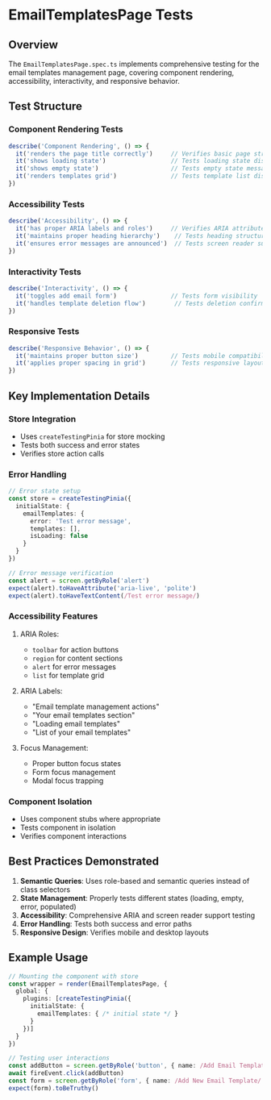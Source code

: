 # EmailTemplatesPage Tests

## Overview
The `EmailTemplatesPage.spec.ts` implements comprehensive testing for the email templates management page, covering component rendering, accessibility, interactivity, and responsive behavior.

## Test Structure

### Component Rendering Tests
```typescript
describe('Component Rendering', () => {
  it('renders the page title correctly')     // Verifies basic page structure
  it('shows loading state')                  // Tests loading state display
  it('shows empty state')                    // Tests empty state messaging
  it('renders templates grid')               // Tests template list display
})
```

### Accessibility Tests
```typescript
describe('Accessibility', () => {
  it('has proper ARIA labels and roles')     // Verifies ARIA attributes
  it('maintains proper heading hierarchy')    // Tests heading structure
  it('ensures error messages are announced')  // Tests screen reader support
})
```

### Interactivity Tests
```typescript
describe('Interactivity', () => {
  it('toggles add email form')               // Tests form visibility
  it('handles template deletion flow')        // Tests deletion confirmation
})
```

### Responsive Tests
```typescript
describe('Responsive Behavior', () => {
  it('maintains proper button size')         // Tests mobile compatibility
  it('applies proper spacing in grid')       // Tests responsive layout
})
```

## Key Implementation Details

### Store Integration
- Uses `createTestingPinia` for store mocking
- Tests both success and error states
- Verifies store action calls

### Error Handling
```typescript
// Error state setup
const store = createTestingPinia({
  initialState: {
    emailTemplates: { 
      error: 'Test error message',
      templates: [],
      isLoading: false
    }
  }
})

// Error message verification
const alert = screen.getByRole('alert')
expect(alert).toHaveAttribute('aria-live', 'polite')
expect(alert).toHaveTextContent(/Test error message/)
```

### Accessibility Features
1. ARIA Roles:
   - `toolbar` for action buttons
   - `region` for content sections
   - `alert` for error messages
   - `list` for template grid

2. ARIA Labels:
   - "Email template management actions"
   - "Your email templates section"
   - "Loading email templates"
   - "List of your email templates"

3. Focus Management:
   - Proper button focus states
   - Form focus management
   - Modal focus trapping

### Component Isolation
- Uses component stubs where appropriate
- Tests component in isolation
- Verifies component interactions

## Best Practices Demonstrated
1. **Semantic Queries**: Uses role-based and semantic queries instead of class selectors
2. **State Management**: Properly tests different states (loading, empty, error, populated)
3. **Accessibility**: Comprehensive ARIA and screen reader support testing
4. **Error Handling**: Tests both success and error paths
5. **Responsive Design**: Verifies mobile and desktop layouts

## Example Usage
```typescript
// Mounting the component with store
const wrapper = render(EmailTemplatesPage, {
  global: {
    plugins: [createTestingPinia({
      initialState: {
        emailTemplates: { /* initial state */ }
      }
    })]
  }
})

// Testing user interactions
const addButton = screen.getByRole('button', { name: /Add Email Template/ })
await fireEvent.click(addButton)
const form = screen.getByRole('form', { name: /Add New Email Template/ })
expect(form).toBeTruthy()
``` 